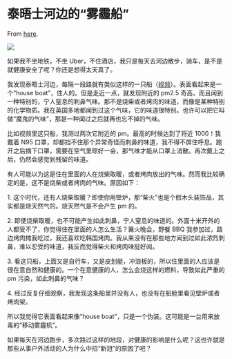 # 泰晤士河边的“雾霾船”

From [here](https://yinwang1.substack.com/p/274).

![](https://substackcdn.com/image/fetch/w_1456,c_limit,f_auto,q_auto:good,fl_progressive:steep/https%3A%2F%2Fsubstack-post-media.s3.amazonaws.com%2Fpublic%2Fimages%2Fbb9ca570-8713-4ac7-bbc7-fe4f7ce6537f_400x643.jpeg)

如果我不坐地铁，不坐 Uber，不住酒店，我只是每天去河边散步，骑车，是不是就健康安全了呢？你还是想得太天真了。

<span>我发现泰晤士河边，每隔一段路就有类似这样的一只船（</span>[视频](http://t.cn/A69gqflz)<span>）。表面看起来是一个“house boat”，住人的。但是走近一点，就发现附近的 pm2.5 奇高，而且闻到一种特别的，宁人窒息的刺鼻气味。那不是烧柴或者烤肉的味道，而像是某种特别的化学物质。我在英国多地都闻到过这个气味，它的味道很特别。也许可以把它叫做“魔鬼的气味”，那是一种闻过之后就再也忘不掉的气味。</span>

比如视频里这只船，我测过两次它附近的 pm。最高的时候达到了将近 1000！我戴着 N95 口罩，却都挡不住那个异常奇怪而刺鼻的味道，我不得不屏住呼息。跑开之后摘下口罩，需要在空气里晾好一会，那气味才能从口罩上消散。再次戴上之后，仍然会感觉到残留的味道。

有人可能以为这是住在里面的人在烧柴取暖，或者烤肉放出的气味。然而我比较确定的是，这不是烧柴或者烤肉的气味。原因如下：

1\. 这个时代，还有人烧柴取暖？即使你用壁炉，那“柴火”也是个假木头装饰品，其实都是烧天然气的。烧天然气是不会产生 pm 的。

2\. 即使烧柴取暖，也不可能产生如此刺鼻，宁人窒息的味道的。外面十米开外的人都受不了，你觉得住在里面的人怎么生活？篝火晚会，野餐 BBQ 我参加过，路边烤肉摊我吃过，我还喜欢吃韩国烤肉。我从来没有在那些地方闻到过如此浓烈刺鼻，难以忍受的味道，我反而觉得柴火和烤肉味挺好闻。

3\. 看这只船，上面又是自行车，又是皮划艇，冲浪板的，所以住里面的人应该是很在意自然和健康的。一个在意健康的人，怎么会烧这样的燃料，导致如此严重的 pm 污染，如此刺鼻的气味？

4\. 经过反复仔细观察，我发现这条船里并没有人，也没有在船舱里看见壁炉或者烤肉架。

所以我觉得它表面看起来像“house boat”，只是一个伪装。这可能是一台用来放毒的“移动雾霾机”。

如果每天在河边跑步，多次路过这样的地段，对健康的影响是什么呢？这也许就是那些从事户外活动的人为什么中招“新冠”的原因了吧？
